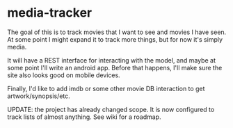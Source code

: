 media-tracker
=============
The goal of this is to track movies that I want to see and movies I have seen. At some point I might expand it to track more things, but for now it's simply media.

It will have a REST interface for interacting with the model, and maybe at some point I'll write an android app. Before that happens, I'll make sure the site also looks good on mobile devices.

Finally, I'd like to add imdb or some other movie DB interaction to get artwork/synopsis/etc.


UPDATE: the project has already changed scope. It is now configured to track lists of almost anything. See wiki for a roadmap.
